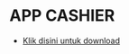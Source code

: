# APP CASHIER

- [Klik disini untuk download](https://github.com/mohdlabib/cashier-app-KR/raw/main/cashier.apk)
